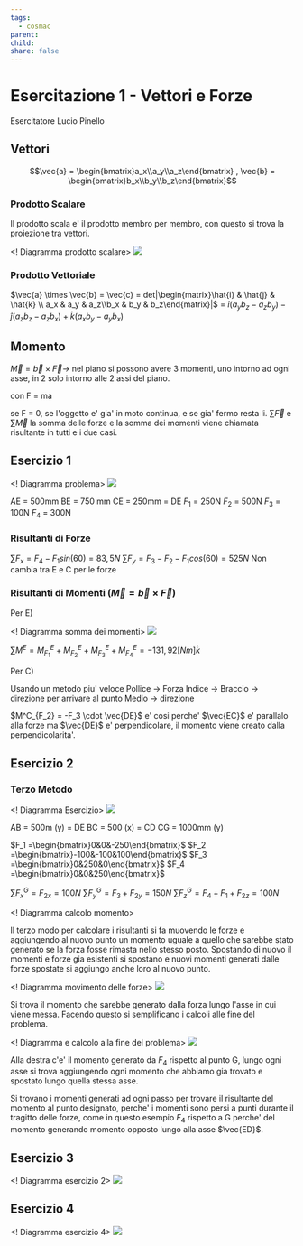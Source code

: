 ```yaml
---
tags:
  - cosmac
parent: 
child: 
share: false
---
```

# Esercitazione 1 - Vettori e Forze

Esercitatore Lucio Pinello

## Vettori

$$\vec{a} = \begin{bmatrix}a_x\\a_y\\a_z\end{bmatrix} , \vec{b} = \begin{bmatrix}b_x\\b_y\\b_z\end{bmatrix}$$
### Prodotto Scalare

Il prodotto scala e' il prodotto membro per membro, con questo si trova la proiezione tra vettori.

<! Diagramma prodotto scalare>
![](2023-09-21%2021.30.excalidraw.png)
### Prodotto Vettoriale

$\vec{a} \times \vec{b} = \vec{c} = det|\begin{matrix}\hat{i} & \hat{j} & \hat{k} \\ a_x & a_y & a_z\\b_x & b_y & b_z\end{matrix}|$  = $\hat{i}(a_yb_z - a_zb_y) - \hat{j}(a_zb_z - a_zb_x) + \hat{k}(a_xb_y - a_yb_x)$ 
## Momento

$\vec{M} = \vec{b}\times\vec{F} \rightarrow$ nel piano si possono avere 3 momenti, uno intorno ad ogni asse, in 2 solo intorno alle 2 assi del piano.

con F = ma

se F = 0, se l'oggetto e' gia' in moto continua, e se gia' fermo resta li.
$\sum\vec{F}$ e $\sum\vec{M}$ la somma delle forze e la somma dei momenti viene chiamata risultante in tutti e i due casi.

## Esercizio 1

<! Diagramma problema>
![](2023-09-21%2021.31.excalidraw.png)

AE = 500mm
BE = 750 mm
CE = 250mm = DE
$F_1$ = 250N
$F_2$ = 500N
$F_3$ = 100N
$F_4$ = 300N

### Risultanti di Forze

$\sum F_x = F_4 - F_1 sin(60) = 83,5N$
$\sum F_y = F_3 - F_2 - F_1 cos(60) = 525N$
Non cambia tra E e C per le forze

### Risultanti di Momenti ($\vec{M} = \vec{b}\times\vec{F}$)

Per E)

<! Diagramma somma dei momenti>
![](Pasted%20image%2020230921213612.png)

$\sum M^E = M^E_{F_1} + M^E_{F_2} + M^E_{F_3} + M^E_{F_4} = -131,92 [Nm] \hat{k}$

Per C)

Usando un metodo piu' veloce 
Pollice $\rightarrow$ Forza
Indice $\rightarrow$ Braccio $\rightarrow$ direzione per arrivare al punto
Medio $\rightarrow$ direzione

$M^C_{F_2} = -F_3 \cdot \vec{DE}$ e' cosi perche' $\vec{EC}$ e' parallalo alla forze ma $\vec{DE}$ e' perpendicolare, il momento viene creato dalla perpendicolarita'.

## Esercizio 2
### Terzo Metodo

<! Diagramma Esercizio>
![](2023-09-21%2021.36.excalidraw.png)

AB = 500m (y) = DE
BC = 500 (x) = CD
CG = 1000mm (y)

$F_1 =\begin{bmatrix}0&0&-250\end{bmatrix}$
$F_2 =\begin{bmatrix}-100&-100&100\end{bmatrix}$
$F_3 =\begin{bmatrix}0&250&0\end{bmatrix}$
$F_4 =\begin{bmatrix}0&0&250\end{bmatrix}$

$\sum F_x^G = F_{2x} = 100N$
$\sum F_y^G = F_3 + F_{2y} = 150N$
$\sum F_z^G = F_4+ F_1 + F_{2z} = 100N$

<! Diagramma calcolo momento>

Il terzo modo per calcolare i risultanti si fa muovendo le forze e aggiungendo al nuovo punto un momento uguale a quello che sarebbe stato generato se la forza fosse rimasta nello stesso posto. Spostando di nuovo il momenti e forze gia esistenti si spostano e nuovi momenti generati dalle forze spostate si aggiungo anche loro al nuovo punto.

<! Diagramma movimento delle forze>
![](Pasted%20image%2020230921214748.png)

Si trova il momento che sarebbe generato dalla forza lungo l'asse in cui viene messa. Facendo questo si semplificano i calcoli alle fine del problema.

<! Diagramma e calcolo alla fine del problema>
![](Pasted%20image%2020230921214811.png)

Alla destra c'e' il momento generato da $F_4$ rispetto al punto G, lungo ogni asse si trova aggiungendo ogni momento che abbiamo gia trovato e spostato lungo quella stessa asse.

Si trovano i momenti generati ad ogni passo per trovare il risultante del momento al punto designato, perche' i momenti sono persi a punti durante il tragitto delle forze, come in questo esempio $F_4$ rispetto a G perche' del momento generando momento opposto lungo alla asse $\vec{ED}$.

## Esercizio 3

<! Diagramma esercizio 2>
![](Pasted%20image%2020230921214834.png)
## Esercizio 4

<! Diagramma esercizio 4>
![](Pasted%20image%2020230921214854.png)